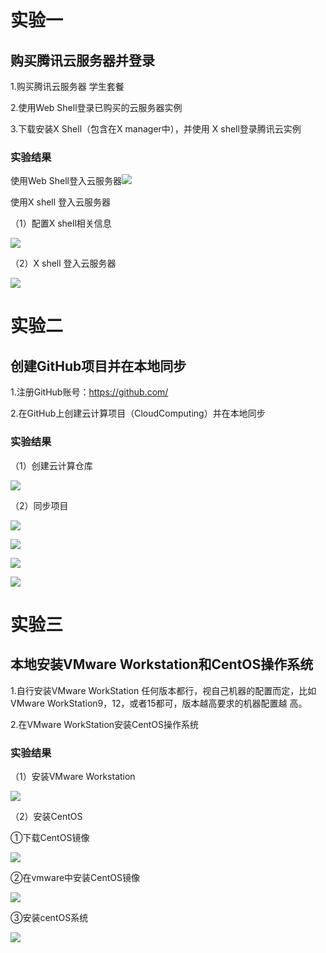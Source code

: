 # 实验一

## 购买腾讯云服务器并登录

1.购买腾讯云服务器 学生套餐 

2.使用Web Shell登录已购买的云服务器实例 

3.下载安装X Shell（包含在X manager中），并使用 X shell登录腾讯云实例



### 实验结果

使用Web Shell登入云服务器![](../image/001.png)

使用X shell 登入云服务器

（1）配置X shell相关信息

![](../image/002.png)

（2）X shell 登入云服务器

![](../image/003.png)

# 实验二

## 创建GitHub项目并在本地同步

1.注册GitHub账号：https://github.com/ 

2.在GitHub上创建云计算项目（CloudComputing）并在本地同步

### 实验结果

（1）创建云计算仓库

![](../image/004.png)



（2）同步项目

![](../image/005.png)

![](../image/006.png)

![](../image/007.png)

![](../image/008.png)

# 实验三

## 本地安装VMware Workstation和CentOS操作系统

1.自行安装VMware WorkStation  任何版本都行，视自己机器的配置而定，比如VMware WorkStation9，12，或者15都可，版本越高要求的机器配置越 高。 

2.在VMware WorkStation安装CentOS操作系统 

### 实验结果

（1）安装VMware Workstation

![](../image/009.png)

（2）安装CentOS 

①下载CentOS镜像

![](../image/010.png)

②在vmware中安装CentOS镜像

![](../image/011.png)

③安装centOS系统

![](..\image\012.png)